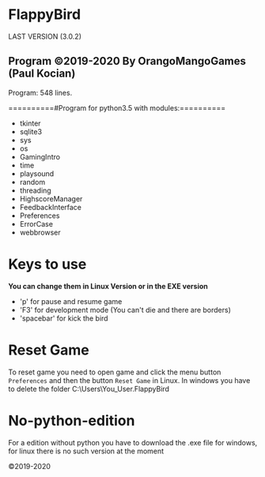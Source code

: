 # FlappyBird

LAST VERSION (3.0.2)

Program ©2019-2020 By OrangoMangoGames (Paul Kocian)
----------------------------------------------------
Program: 548 lines.

==========#Program for python3.5 with modules:==========
<ul>
<li>tkinter
<li>sqlite3
<li>sys
<li>os
<li>GamingIntro
<li>time
<li>playsound
<li>random
<li>threading
<li>HighscoreManager
<li>FeedbackInterface
<li>Preferences
<li>ErrorCase
<li>webbrowser
</ul>
  
# Keys to use
<b>You can change them in Linux Version or in the EXE version</b>
<ul>
<li>'p' for pause and resume game
<li>'F3' for development mode (You can't die and there are borders)
<li>'spacebar' for kick the bird
</ul>

# Reset Game

To reset game you need to open game and click the menu button ```Preferences``` and then the button ```Reset Game``` in Linux. In windows you have to delete the folder C:\Users\You_User\.FlappyBird

# No-python-edition

For a edition without python you have to download the .exe file for windows, for linux there is no such version at the moment

©2019-2020

